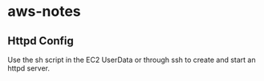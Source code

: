 # aws-notes

## Httpd Config

Use the sh script in the EC2 UserData or through ssh to create and start an httpd server.
